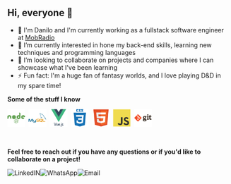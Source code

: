 ## Hi, everyone 👋

- 🔭 I'm Danilo and I'm currently working as a fullstack software engineer at <a href="[https://mobradio.com.br/](https://mobradio.com.br/)" target="_blank">MobRadio</a>
- 🌱 I’m currently interested in hone my back-end skills, learning new techniques and programming languages
- 👯 I’m looking to collaborate on projects and companies where I can showcase what I've been learning
- ⚡ Fun fact: I'm a huge fan of fantasy worlds, and I love playing D&D in my spare time!

**Some of the stuff I know**
<p>
  <img src="https://github.com/devicons/devicon/blob/master/icons/nodejs/nodejs-plain-wordmark.svg" title="NodeJS" alt="NodeJS" width="40" height="40"/>&nbsp;
  <img src="https://github.com/devicons/devicon/blob/master/icons/mysql/mysql-original-wordmark.svg" title="MySQL" alt="MySQL" width="40" height="40"/>&nbsp;
  <img src="https://github.com/devicons/devicon/blob/master/icons/vuejs/vuejs-original-wordmark.svg" title="VueJS" **alt="VueJS" width="40" height="40"/>&nbsp;
  <img src="https://github.com/devicons/devicon/blob/master/icons/css3/css3-plain-wordmark.svg"  title="CSS3" alt="CSS" width="40" height="40"/>&nbsp;
  <img src="https://github.com/devicons/devicon/blob/master/icons/html5/html5-original.svg" title="HTML5" alt="HTML" width="40" height="40"/>&nbsp;
  <img src="https://github.com/devicons/devicon/blob/master/icons/javascript/javascript-original.svg" title="JavaScript" alt="JavaScript" width="40" height="40"/>&nbsp;
  <img src="https://github.com/devicons/devicon/blob/master/icons/git/git-original-wordmark.svg" title="Git" **alt="Git" width="40" height="40"/>&nbsp;
</p>&nbsp;

**Feel free to reach out if you have any questions or if you'd like to collaborate on a project!**

<a target="_blank" href="https://www.linkedin.com/in/yan-gabriel-07ba581b4/">
<img align="left" alt="LinkedIN" src="https://img.shields.io/badge/LinkedIn-0077B5?style=for-the-badge&logo=linkedin&logoColor=white" />
<a/>

<a target="_blank" href="https://api.whatsapp.com/send?phone=5531987771504">
<img align="left" alt="WhatsApp" src="https://img.shields.io/badge/WhatsApp-25D366?style=for-the-badge&logo=whatsapp&logoColor=white" />
<a/>

<a target="_blank" href="mailto:yangabriel2012@gmail.com">
<img align="left" alt="Email" src= "https://img.shields.io/badge/Gmail-D14836?style=for-the-badge&logo=gmail&logoColor=white"/> <a/>
</p>&nbsp;

